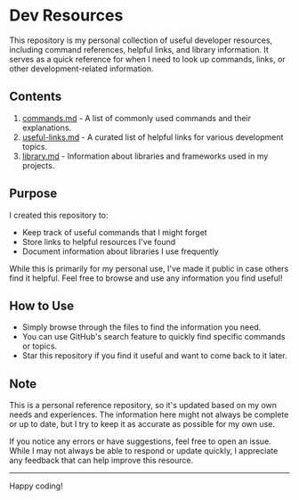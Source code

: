 # Dev Resources

This repository is my personal collection of useful developer resources, including command references, helpful links, and library information. It serves as a quick reference for when I need to look up commands, links, or other development-related information.

## Contents

1. [commands.md](commands.md) - A list of commonly used commands and their explanations.
2. [useful-links.md](useful-links.md) - A curated list of helpful links for various development topics.
3. [library.md](library.md) - Information about libraries and frameworks used in my projects.

## Purpose

I created this repository to:
- Keep track of useful commands that I might forget
- Store links to helpful resources I've found
- Document information about libraries I use frequently

While this is primarily for my personal use, I've made it public in case others find it helpful. Feel free to browse and use any information you find useful!

## How to Use

- Simply browse through the files to find the information you need.
- You can use GitHub's search feature to quickly find specific commands or topics.
- Star this repository if you find it useful and want to come back to it later.

## Note

This is a personal reference repository, so it's updated based on my own needs and experiences. The information here might not always be complete or up to date, but I try to keep it as accurate as possible for my own use.

If you notice any errors or have suggestions, feel free to open an issue. While I may not always be able to respond or update quickly, I appreciate any feedback that can help improve this resource.

---

Happy coding!
